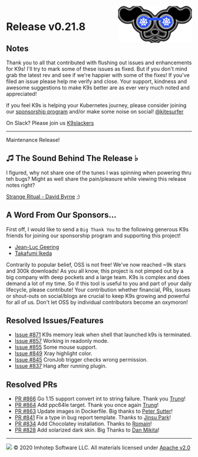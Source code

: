 <img src="https://raw.githubusercontent.com/derailed/k9s/master/assets/k9s_small.png" align="right" width="200" height="auto"/>

# Release v0.21.8

## Notes

Thank you to all that contributed with flushing out issues and enhancements for K9s! I'll try to mark some of these issues as fixed. But if you don't mind grab the latest rev and see if we're happier with some of the fixes! If you've filed an issue please help me verify and close. Your support, kindness and awesome suggestions to make K9s better are as ever very much noted and appreciated!

If you feel K9s is helping your Kubernetes journey, please consider joining our [sponsorship program](https://github.com/sponsors/derailed) and/or make some noise on social! [@kitesurfer](https://twitter.com/kitesurfer)

On Slack? Please join us [K9slackers](https://join.slack.com/t/k9sers/shared_invite/enQtOTA5MDEyNzI5MTU0LWQ1ZGI3MzliYzZhZWEyNzYxYzA3NjE0YTk1YmFmNzViZjIyNzhkZGI0MmJjYzhlNjdlMGJhYzE2ZGU1NjkyNTM)

---

Maintenance Release!

## ♫ The Sound Behind The Release ♭

I figured, why not share one of the tunes I was spinning when powering thru teh bugs? Might as well share the pain/pleasure while viewing this release notes right?

[Strange Ritual - David Byrne](https://www.youtube.com/watch?v=gsramZ3sOjI) ;)

## A Word From Our Sponsors...

First off, I would like to send a `Big Thank You` to the following generous K9s friends for joining our sponsorship program and supporting this project!

* [Jean-Luc Geering](https://github.com/jlgeering)
* [Takafumi Ikeda](https://github.com/ikeike443)

Contrarily to popular belief, OSS is not free! We've now reached ~9k stars and 300k downloads! As you all know, this project is not pimped out by a big company with deep pockets and a large team. K9s is complex and does demand a lot of my time. So if this tool is useful to you and part of your daily lifecycle, please contribute! Your contribution whether financial, PRs, issues or shout-outs on social/blogs are crucial to keep K9s growing and powerful for all of us. Don't let OSS by individual contributors become an oxymoron!

## Resolved Issues/Features

* [Issue #871](https://github.com/derailed/k9s/issues/871) K9s memory leak when shell that launched k9s is terminated.
* [Issue #857](https://github.com/derailed/k9s/issues/857) Working in readonly mode.
* [Issue #855](https://github.com/derailed/k9s/issues/855) Some mouse support.
* [Issue #849](https://github.com/derailed/k9s/issues/849) Xray highlight color.
* [Issue #845](https://github.com/derailed/k9s/issues/845) CronJob trigger checks wrong permission.
* [Issue #837](https://github.com/derailed/k9s/issues/837) Hang after running plugin.

## Resolved PRs

* [PR #866](https://github.com/derailed/k9s/pull/866) Go 1.15 support convert int to string failure. Thank you [Trung](https://github.com/runlevel5)!
* [PR #864](https://github.com/derailed/k9s/pull/864) Add ppc64le target. Thank you once again [Trung](https://github.com/runlevel5)!
* [PR #863](https://github.com/derailed/k9s/pull/863) Update images in Dockerfile. Big thanks to [Peter Sutter](https://github.com/petersutter)!
* [PR #841](https://github.com/derailed/k9s/pull/841) Fix a type in bug report template. Thanks to [Jinsu Park](https://github.com/umi0410)!
* [PR #834](https://github.com/derailed/k9s/pull/834) Add Chocolatey installation. Thanks to [Romain](https://github.com/romch007)!
* [PR #828](https://github.com/derailed/k9s/pull/828) Add solarized dark skin. Big Thanks to [Dan Mikita](https://github.com/danmikita)!

---

<img src="https://raw.githubusercontent.com/derailed/k9s/master/assets/imhotep_logo.png" width="32" height="auto"/> © 2020 Imhotep Software LLC. All materials licensed under [Apache v2.0](http://www.apache.org/licenses/LICENSE-2.0)
